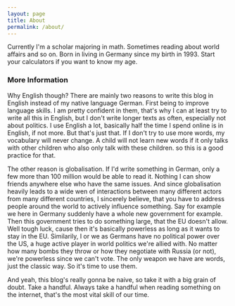 ```yaml
---
layout: page
title: About
permalink: /about/
---
```


Currently I'm a scholar majoring in math. Sometimes reading about world affairs and so on. Born in living in Germany since my birth in 1993. Start your calculators if you want to know my age.

### More Information

Why English though? There are mainly two reasons to write this blog in English instead of my native language German.
First being to improve language skills. I am pretty confident in them, that's why I can at least try to write all this in English, but I don't write longer texts as often, especially not about politics. I use English a lot, basically half the time I spend online is in English, if not more. But that's just that. If I don't try to use more words, my vocabulary will never change. A child will not learn new words if it only talks with other children who also only talk with these children. so this is a good practice for that.

The other reason is globalisation. If I'd write something in German, only a few more than 100 million would be able to read it. Nothing I can show friends anywhere else who have the same issues. And since globalisation heavily leads to a wide wen of interactions between many different actors from many different countries, I sincerely believe, that you have to address people around the world to actively influence something. 
Say for example we here in Germany suddenly have a whole new government for example. Then this government tries to do something large, that the EU doesn't allow. Well tough luck, cause then it's basically powerless as long as it wants to stay in the EU.
Similarily, I or we as Germans have no political power over the US, a huge active player in world politics we're allied with. No matter how many bombs they throw or how they negotiate with Russia (or not), we're powerless since we can't vote. The only weapon we have are words, just the classic way. So it's time to use them. 

And yeah, this blog's really gonna be naive, so take it with a big grain of doubt. Take a handful. Always take a handful when reading something on the internet, that's the most vital skill of our time.

